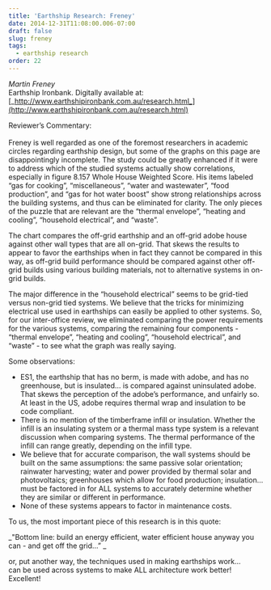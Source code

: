 ```yaml
---
title: 'Earthship Research: Freney'
date: 2014-12-31T11:08:00.006-07:00
draft: false
slug: freney
tags:
  - earthship research
order: 22
---
```


_Martin Freney_  
Earthship Ironbank. Digitally available at:  
[_http://www.earthshipironbank.com.au/research.html_](http://www.earthshipironbank.com.au/research.html)  

Reviewer’s Commentary:  
   
Freney is well regarded as one of the foremost researchers in academic circles regarding earthship design, but some of the graphs on this page are disappointingly incomplete. The study could be greatly enhanced if it were to address which of the studied systems actually show correlations, especially in figure 8.157 Whole House Weighted Score. His items labeled “gas for cooking”, “miscellaneous”, “water and wastewater”, “food production”, and “gas for hot water boost” show strong relationships across the building systems, and thus can be eliminated for clarity. The only pieces of the puzzle that are relevant are the “thermal envelope”, “heating and cooling”, “household electrical”, and “waste”.  

The chart compares the off-grid earthship and an off-grid adobe house against other wall types that are all on-grid. That skews the results to appear to favor the earthships when in fact they cannot be compared in this way, as off-grid build performance should be compared against other off-grid builds using various building materials, not to alternative systems in on-grid builds.  

The major difference in the “household electrical” seems to be grid-tied versus non-grid tied systems. We believe that the tricks for minimizing electrical use used in earthships can easily be applied to other systems. So, for our inter-office review, we eliminated comparing the power requirements for the various systems, comparing the remaining four components - “thermal envelope”, “heating and cooling”, “household electrical”, and “waste” - to see what the graph was really saying.  

Some observations:  


- ES1, the earthship that has no berm, is made with adobe, and has no greenhouse, but is insulated… is compared against uninsulated adobe. That skews the perception of the adobe’s performance, and unfairly so. At least in the US, adobe requires thermal wrap and insulation to be code compliant.
- There is no mention of the timberframe infill or insulation. Whether the infill is an insulating system or a thermal mass type system is a relevant discussion when comparing systems. The thermal performance of the infill can range greatly, depending on the infill type.
- We believe that for accurate comparison, the wall systems should be built on the same assumptions: the same passive solar orientation; rainwater harvesting; water and power provided by thermal solar and photovoltaics; greenhouses which allow for food production; insulation… must be factored in for ALL systems to accurately determine whether they are similar or different in performance.
- None of these systems appears to factor in maintenance costs.

To us, the most important piece of this research is in this quote:   

_"Bottom line: build an energy efficient, water efficient house anyway you can - and get off the grid…” _  

or, put another way, the techniques used in making earthships work…  
can be used across systems to make ALL architecture work better!  
Excellent!
